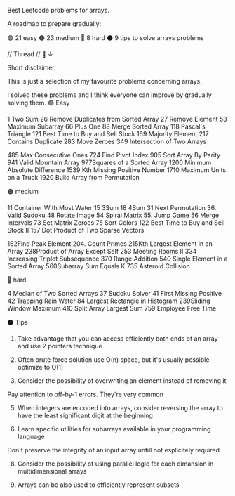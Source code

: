 Best Leetcode problems for arrays.

A roadmap to prepare gradually:

🟢 21 easy
🟠 23 medium
🔴 8 hard
⚫ 9 tips to solve arrays problems

// Thread // 🧵 ↓

Short disclaimer.

This is just a selection of my favourite problems concerning arrays.

I solved these problems and I think everyone can improve by gradually solving them. 🟢 Easy

1 Two Sum
26 Remove Duplicates from Sorted Array
27 Remove Element
53 Maximum Subarray
66 Plus One
88 Merge Sorted Array
118 Pascal's Triangle
121 Best Time to Buy and Sell Stock
169 Majority Element
217 Contains Duplicate
283 Move Zeroes
349 Intersection of Two Arrays

485 Max Consecutive Ones
724 Find Pivot Index
905 Sort Array By Parity
941 Valid Mountain Array
977Squares of a Sorted Array
1200 Minimum Absolute Difference
1539 Kth Missing Positive Number
1710 Maximum Units on a Truck
1920 Build Array from Permutation

🟠 medium

11 Container With Most Water
15 3Sum
18 4Sum
31 Next Permutation
36. Valid Sudoku
48 Rotate Image
54 Spiral Matrix
55. Jump Game
56 Merge Intervals
73 Set Matrix Zeroes
75 Sort Colors
122 Best Time to Buy and Sell Stock II
157 Dot Product of Two Sparse Vectors

162Find Peak Element
204. Count Primes
215Kth Largest Element in an Array
238Product of Array Except Self
253 Meeting Rooms II
334 Increasing Triplet Subsequence
370 Range Addition
540 Single Element in a Sorted Array
560Subarray Sum Equals K
735 Asteroid Collision

🔴 hard

4 Median of Two Sorted Arrays
37 Sudoku Solver
41 First Missing Positive
42 Trapping Rain Water
84 Largest Rectangle in Histogram
239Sliding Window Maximum
410 Split Array Largest Sum
759 Employee Free Time

⚫ Tips

1. Take advantage that you can access efficiently both ends of an array and use 2 pointers technique

2. Often brute force solution use O(n) space, but it's usually possible optimize to O(1)

3. Consider the possibility of overwriting an element instead of removing it

Pay attention to off-by-1 errors. They're very common

5. When integers are encoded into arrays, consider reversing the array to have the least significant digit at the beginning

6. Learn specific utilities for subarrays available in your programming language

Don't preserve the integrity of an input array untill not esplicitely required

8. Consider the possibility of using parallel logic for each dimansion in multidimensional arrays

9. Arrays can be also used to efficiently represent subsets
